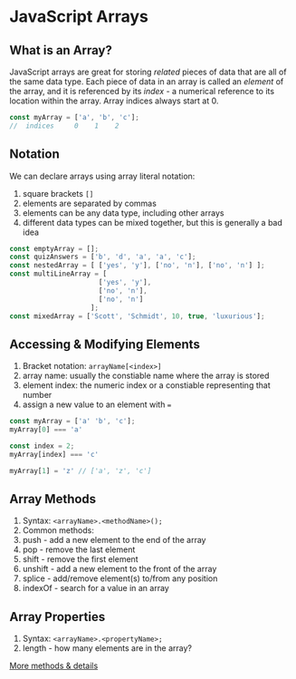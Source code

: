 # JavaScript Arrays

## What is an Array?
JavaScript arrays are great for storing *related* pieces of data that are all of the same data type. Each piece of data in an array is called an *element* of the array, and it is referenced by its *index* - a numerical reference to its location within the array. Array indices always start at 0.

```javascript
const myArray = ['a', 'b', 'c'];
//  indices     0    1    2
```

## Notation
We can declare arrays using array literal notation:

1. square brackets `[]`
2. elements are separated by commas
3. elements can be any data type, including other arrays
4. different data types can be mixed together, but this is generally a bad idea

```javascript
const emptyArray = [];
const quizAnswers = ['b', 'd', 'a', 'a', 'c'];
const nestedArray = [ ['yes', 'y'], ['no', 'n'], ['no', 'n'] ];
const multiLineArray = [
                      ['yes', 'y'],
                      ['no', 'n'],
                      ['no', 'n']
                    ];
const mixedArray = ['Scott', 'Schmidt', 10, true, 'luxurious'];
```

## Accessing & Modifying Elements
1. Bracket notation: `arrayName[<index>]`
  1. array name: usually the constiable name where the array is stored
  2. element index: the numeric index or a constiable representing that number
2. assign a new value to an element with `=`

```javascript
const myArray = ['a' 'b', 'c'];
myArray[0] === 'a'

const index = 2;
myArray[index] === 'c'

myArray[1] = 'z' // ['a', 'z', 'c']
```

## Array Methods
1. Syntax: `<arrayName>.<methodName>();`
2. Common methods:
  2. push - add a new element to the end of the array
  3. pop - remove the last element
  4. shift - remove the first element
  5. unshift - add a new element to the front of the array
  6. splice - add/remove element(s) to/from any position
  7. indexOf - search for a value in an array

## Array Properties
1. Syntax: `<arrayName>.<propertyName>;`
1. length - how many elements are in the array?

[More methods & details](https://developer.mozilla.org/en-US/docs/Web/JavaScript/Reference/Global_Objects/Array)

